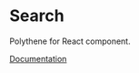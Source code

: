 # Search

Polythene for React component.

[Documentation](https://github.com/ArthurClemens/polythene/tree/master/docs/components/react/search.md)
